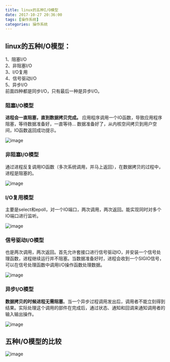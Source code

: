 ```yaml
---
title: linux的五种I/O模型 
date: 2017-10-27 20:36:00  
tags: [操作系统]    
categories: 操作系统
---
```

## linux的五种I/O模型：  
1、阻塞I/O  
2、非阻塞I/O  
3、I/O复用  
4、信号驱动I/O  
5、异步I/O  
前面四种都是同步I/O，只有最后一种是异步I/O。  

### 阻塞I/O模型
**进程会一直阻塞，直到数据拷贝完成。** 应用程序调用一个IO函数，导致应用程序阻塞，等待数据准备好，一直等待... 数据准备好了，从内核空间拷贝到用户空间，IO函数返回成功提示。  

![image](http://osrmzp0jr.bkt.clouddn.com/%E9%98%BB%E5%A1%9EIO.png)  

### 非阻塞I/O模型
通过进程反复调用IO函数（多次系统调用，并马上返回），在数据拷贝的过程中，进程是阻塞的。  

![image](http://osrmzp0jr.bkt.clouddn.com/%E9%9D%9E%E9%98%BB%E5%A1%9Eio.jpg)  

### I/O复用模型
主要是select和epoll，对一个IO端口，两次调用，两次返回。能实现同时对多个IO端口进行监听。  

![image](http://osrmzp0jr.bkt.clouddn.com/io%E5%A4%8D%E7%94%A8.jpg)  

### 信号驱动I/O模型
也是两次调用，两次返回。首先允许套接口进行信号驱动IO，并安装一个信号处理函数，进程继续运行并不阻塞。当数据准备好时，进程会收到一个SIGIO信号，可以在信号处理函数中调用I/O操作函数处理数据。  

![image](http://osrmzp0jr.bkt.clouddn.com/%E4%BF%A1%E5%8F%B7%E9%A9%B1%E5%8A%A8io.jpg)  

### 异步I/O模型
**数据拷贝的时候进程无需阻塞**。当一个异步过程调用发出后，调用者不能立刻得到结果。实际处理这个调用的部件在完成后，通过状态、通知和回调来通知调用者的输入输出操作。  

![image](http://osrmzp0jr.bkt.clouddn.com/%E5%BC%82%E6%AD%A5io.jpg)  

## 五种I/O模型的比较

![image](http://osrmzp0jr.bkt.clouddn.com/io%E6%A8%A1%E5%9E%8B%E6%AF%94%E8%BE%83.jpg)  


 
